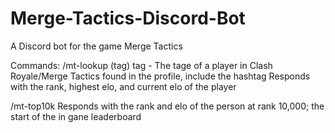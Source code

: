# Merge-Tactics-Discord-Bot
A Discord bot for the game Merge Tactics

Commands:
/mt-lookup (tag)
tag - The tage of a player in Clash Royale/Merge Tactics found in the profile, include the hashtag
Responds with the rank, highest elo, and current elo of the player

/mt-top10k
Responds with the rank and elo of the person at rank 10,000; the start of the in gane leaderboard